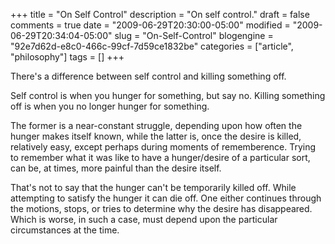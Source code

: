 +++
title = "On Self Control"
description = "On self control."
draft = false
comments = true
date = "2009-06-29T20:30:00-05:00"
modified = "2009-06-29T20:34:04-05:00"
slug = "On-Self-Control"
blogengine = "92e7d62d-e8c0-466c-99cf-7d59ce1832be"
categories = ["article", "philosophy"]
tags = []
+++

<p>There's a difference between self control and killing something off.</p>
<p>Self control is when you hunger for something, but say no. Killing something off is when you no longer hunger for something.</p>
<p>The former is a near-constant struggle, depending upon how often the hunger makes itself known, while the latter is, once the desire is killed, relatively easy, except perhaps during moments of rememberence. Trying to remember what it was like to have a hunger/desire of a particular sort, can be, at times, more painful than the desire itself.</p>
<p>That's not to say that the hunger can't be temporarily killed off. While attempting to satisfy the hunger it can die off. One either continues through the motions, stops, or tries to determine why the desire has disappeared. Which is worse, in such a case, must depend upon the particular circumstances at the time.</p>

